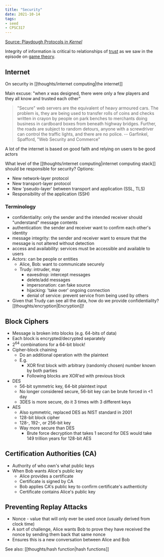 ```yaml
---
title: "Security"
date: 2021-10-14
tags:
- seed
- CPSC317
---
```


[Source: Playdough Protocols in *Kernel*](https://kernel.community/en/learn/module-1/playdough-protocols)

Integrity of information is critical to relationships of [trust](thoughts/trust.md) as we saw in the episode on [game theory](thoughts/game%20theory.md).

## Internet
On security in [[thoughts/internet computing|the internet]]

Main excuse: "when $x$ was designed, there were only a few players and they all know and trusted each other"

> "Secure" web servers are the equivalent of heavy armoured cars. The problem is, they are being used to transfer rolls of coins and checks written in crayon by people on park benches to merchants doing business in cardboard boxes from beneath highway bridges. Further, the roads are subject to random detours, anyone with a screwdriver can control the traffic lights, and there are no police. -- Garfinkel, Spafford, "Web Security and Commerce"

A lot of the internet is based on good faith and relying on users to be good actors

What level of the [[thoughts/internet computing|internet computing stack]] should be responsible for security? Options:
- New network-layer protocol
- New transport-layer protocol
- New 'pseudo-layer' between transport and application (SSL, TLS)
- Responsibility of the application (SSH)

### Terminology
- confidentiality: only the sender and the intended receiver should "understand" message contents
- authentication: the sender and receiver want to confirm each other's identity
- message integrity: the sender and receiver want to ensure that the message is not altered without detection
- access and availability: services must be accessible and available to users
- Actors: can be people or entities
	- Alice, Bob: want to communicate securely
	- Trudy: intruder, may
		- eavesdrop: intercept messages
		- delete/add messages
		- impersonation: can fake source
		- hijacking: 'take over' ongoing connection
		- denial of service: prevent service from being used by others
- Given that Trudy can see all the data, how do we provide confidentiality? [[thoughts/encryption|Encryption]]!

## Block Ciphers
- Message is broken into blocks (e.g. 64-bits of data)
- Each block is encrypted/decrypted separately
- $2^{64}$ combinations for a 64-bit block!
- Cipher-block chaining
	- Do an additional operation with the plaintext
	- E.g.
		- XOR first block with arbitrary (randomly chosen) number known by both parties
		- Following blocks are XOR'ed with previous block
- DES
	- 56-bit symmetric key, 64-bit plaintext input
	- No longer considered secure, 56-bit key can be brute forced in <1 day
	- 3DES is more secure, do it 3 times with 3 different keys
- AES
	- Also symmetric, replaced DES as NIST standard in 2001
	- 128-bit block cipher
	- 128-, 192-, or 256-bit key
	- Way more secure than DES
		- Brute force decryption that takes 1 second for DES would take 149 trillion years for 128-bit AES

## Certification Authorities (CA)
- Authority of who own's what public keys
- When Bob wants Alice's public key
	- Alice provides a certificate
	- Certificate is signed by CA
	- Bob applies CA's public key to confirm certificate's authenticity
	- Certificate contains Alice's public key

## Preventing Replay Attacks
- Nonce - value that will only ever be used once (usually derived from clock time)
- A sort of challenge, Alice wants Bob to prove they have received the nonce by sending them back that same nonce
- Ensures this is a new conversation between Alice and Bob

See also: [[thoughts/hash function|hash functions]]